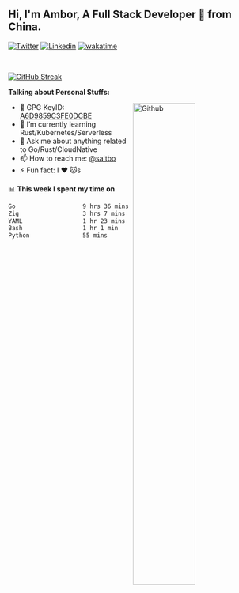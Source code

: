 ## Hi, I'm Ambor, A Full Stack Developer 🚀 from China.

[![Twitter](https://img.shields.io/badge/-saltbo-1ca0f1?style=flat&logo=twitter&logoColor=white)](https://twitter.com/rdsaltbo)
[![Linkedin](https://img.shields.io/badge/-saltbo-blue?style=flat&logo=Linkedin&logoColor=white)](https://www.linkedin.com/in/saltbo/)
[![wakatime](https://wakatime.com/badge/user/f82b1c77-faab-48cd-aef5-a12c0aff104b.svg)](https://wakatime.com/@f82b1c77-faab-48cd-aef5-a12c0aff104b)

&nbsp;  

[![GitHub Streak](http://github-readme-streak-stats.herokuapp.com?user=saltbo&hide_border=true&date_format=M%20j%5B%2C%20Y%5D)](https://git.io/streak-stats)

**Talking about Personal Stuffs:**
<!-- Any image aligned to the right. Beware the width  -->
<img width="50%" align="right" alt="Github" src="https://raw.githubusercontent.com/saltbo/saltbo/master/images/git-header.svg" />

- 🤘 GPG KeyID: [A6D9859C3FE0DCBE](https://saltbo.cn/pgp_keys.asc)
- 🌱 I’m currently learning Rust/Kubernetes/Serverless
- 💬 Ask me about anything related to Go/Rust/CloudNative
- 📫 How to reach me: [@saltbo](https://t.me/saltbo)
- ⚡ Fun fact: I :heart: :cat:s


📊 **This week I spent my time on**
<!--START_SECTION:waka-->

```txt
Go                   9 hrs 36 mins   ██████████████░░░░░░░░░░░   55.70 %
Zig                  3 hrs 7 mins    ████▓░░░░░░░░░░░░░░░░░░░░   18.07 %
YAML                 1 hr 23 mins    ██░░░░░░░░░░░░░░░░░░░░░░░   08.09 %
Bash                 1 hr 1 min      █▒░░░░░░░░░░░░░░░░░░░░░░░   05.94 %
Python               55 mins         █▒░░░░░░░░░░░░░░░░░░░░░░░   05.32 %
```

<!--END_SECTION:waka-->
